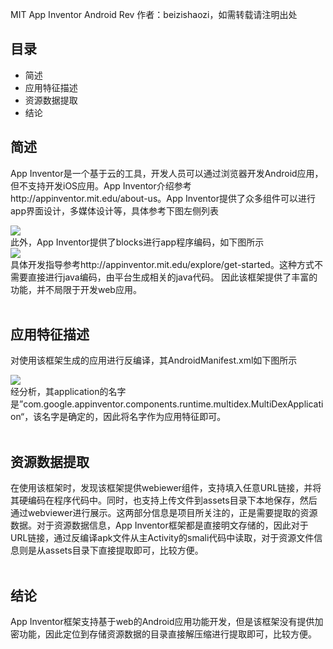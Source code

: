 MIT App Inventor Android Rev
作者：beizishaozi，如需转载请注明出处
## 目录
+ 简述
+ 应用特征描述
+ 资源数据提取
+ 结论

## 简述
App Inventor是一个基于云的工具，开发人员可以通过浏览器开发Android应用，但不支持开发iOS应用。App Inventor介绍参考http://appinventor.mit.edu/about-us。App Inventor提供了众多组件可以进行app界面设计，多媒体设计等，具体参考下图左侧列表
<div align=left><img src="./image/AppInventor/appinventor_designer.png"/></div>
此外，App Inventor提供了blocks进行app程序编码，如下图所示
<div align=left><img src="./image/AppInventor/appinventor_blocks.png"/></div>
具体开发指导参考http://appinventor.mit.edu/explore/get-started。这种方式不需要直接进行java编码，由平台生成相关的java代码。
因此该框架提供了丰富的功能，并不局限于开发web应用。
<br><br>

## 应用特征描述
对使用该框架生成的应用进行反编译，其AndroidManifest.xml如下图所示
<div align=left><img src="./image/AppInventor/appinventor_manifest.png"/></div>
经分析，其application的名字是”com.google.appinventor.components.runtime.multidex.MultiDexApplication“，该名字是确定的，因此将名字作为应用特征即可。
<br><br>

## 资源数据提取
在使用该框架时，发现该框架提供webiewer组件，支持填入任意URL链接，并将其硬编码在程序代码中。同时，也支持上传文件到assets目录下本地保存，然后通过webviewer进行展示。这两部分信息是项目所关注的，正是需要提取的资源数据。对于资源数据信息，App Inventor框架都是直接明文存储的，因此对于URL链接，通过反编译apk文件从主Activity的smali代码中读取，对于资源文件信息则是从assets目录下直接提取即可，比较方便。<br><br>

## 结论
App Inventor框架支持基于web的Android应用功能开发，但是该框架没有提供加密功能，因此定位到存储资源数据的目录直接解压缩进行提取即可，比较方便。

